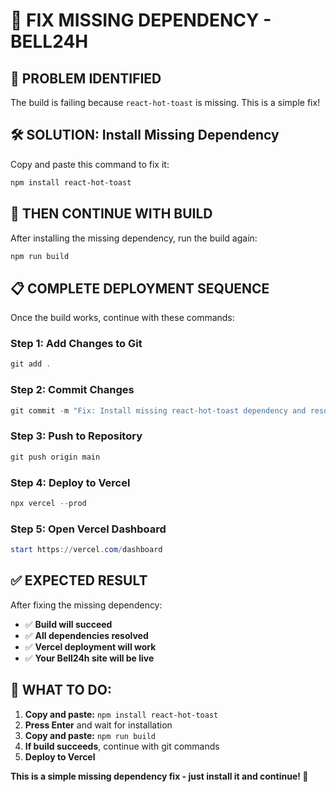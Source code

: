 # 🔧 **FIX MISSING DEPENDENCY - BELL24H**

## 🚨 **PROBLEM IDENTIFIED**

The build is failing because `react-hot-toast` is missing. This is a simple fix!

## 🛠️ **SOLUTION: Install Missing Dependency**

Copy and paste this command to fix it:

```powershell
npm install react-hot-toast
```

## 🚀 **THEN CONTINUE WITH BUILD**

After installing the missing dependency, run the build again:

```powershell
npm run build
```

## 📋 **COMPLETE DEPLOYMENT SEQUENCE**

Once the build works, continue with these commands:

### **Step 1: Add Changes to Git**
```powershell
git add .
```

### **Step 2: Commit Changes**
```powershell
git commit -m "Fix: Install missing react-hot-toast dependency and resolve build errors"
```

### **Step 3: Push to Repository**
```powershell
git push origin main
```

### **Step 4: Deploy to Vercel**
```powershell
npx vercel --prod
```

### **Step 5: Open Vercel Dashboard**
```powershell
start https://vercel.com/dashboard
```

## ✅ **EXPECTED RESULT**

After fixing the missing dependency:
- ✅ **Build will succeed**
- ✅ **All dependencies resolved**
- ✅ **Vercel deployment will work**
- ✅ **Your Bell24h site will be live**

## 🎯 **WHAT TO DO:**

1. **Copy and paste:** `npm install react-hot-toast`
2. **Press Enter** and wait for installation
3. **Copy and paste:** `npm run build`
4. **If build succeeds**, continue with git commands
5. **Deploy to Vercel**

**This is a simple missing dependency fix - just install it and continue! 🚀**
